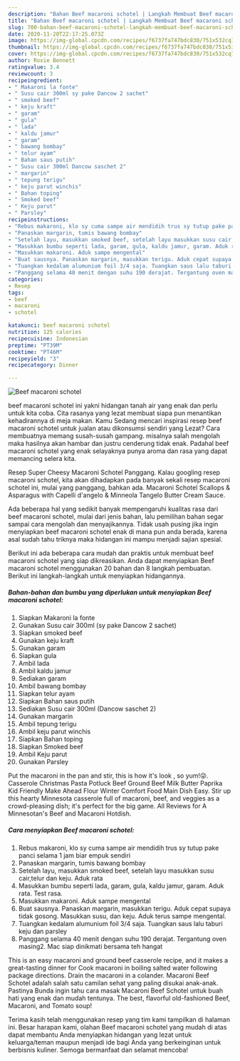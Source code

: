 ```yaml
---
description: "Bahan Beef macaroni schotel | Langkah Membuat Beef macaroni schotel Yang Mudah Dan Praktis"
title: "Bahan Beef macaroni schotel | Langkah Membuat Beef macaroni schotel Yang Mudah Dan Praktis"
slug: 700-bahan-beef-macaroni-schotel-langkah-membuat-beef-macaroni-schotel-yang-mudah-dan-praktis
date: 2020-11-20T22:17:25.073Z
image: https://img-global.cpcdn.com/recipes/f6737fa747bdc830/751x532cq70/beef-macaroni-schotel-foto-resep-utama.jpg
thumbnail: https://img-global.cpcdn.com/recipes/f6737fa747bdc830/751x532cq70/beef-macaroni-schotel-foto-resep-utama.jpg
cover: https://img-global.cpcdn.com/recipes/f6737fa747bdc830/751x532cq70/beef-macaroni-schotel-foto-resep-utama.jpg
author: Roxie Bennett
ratingvalue: 3.4
reviewcount: 3
recipeingredient:
- " Makaroni la fonte"
- " Susu cair 300ml sy pake Dancow 2 sachet"
- " smoked beef"
- " keju kraft"
- " garam"
- " gula"
- " lada"
- " kaldu jamur"
- " garam"
- " bawang bombay"
- " telur ayam"
- " Bahan saus putih"
- " Susu cair 300ml Dancow saschet 2"
- " margarin"
- " tepung terigu"
- " keju parut winchis"
- " Bahan toping"
- " Smoked beef"
- " Keju parut"
- " Parsley"
recipeinstructions:
- "Rebus makaroni, klo sy cuma sampe air mendidih trus sy tutup pake panci selama 1 jam biar empuk sendiri"
- "Panaskan margarin, tumis bawang bombay"
- "Setelah layu, masukkan smoked beef, setelah layu masukkan susu cair,telur dan keju. Aduk rata"
- "Masukkan bumbu seperti lada, garam, gula, kaldu jamur, garam. Aduk rata. Test rasa."
- "Masukkan makaroni. Aduk sampe mengental"
- "Buat sausnya. Panaskan margarin, masukkan terigu. Aduk cepat supaya tidak gosong. Masukkan susu, dan keju. Aduk terus sampe mengental."
- "Tuangkan kedalam alumunium foil 3/4 saja. Tuangkan saus lalu taburi keju dan parsley"
- "Panggang selama 40 menit dengan suhu 190 derajat. Tergantung oven masing2. Mac siap dinikmati bersama teh hangat"
categories:
- Resep
tags:
- beef
- macaroni
- schotel

katakunci: beef macaroni schotel 
nutrition: 125 calories
recipecuisine: Indonesian
preptime: "PT39M"
cooktime: "PT46M"
recipeyield: "3"
recipecategory: Dinner

---
```



![Beef macaroni schotel](https://img-global.cpcdn.com/recipes/f6737fa747bdc830/751x532cq70/beef-macaroni-schotel-foto-resep-utama.jpg)


beef macaroni schotel ini yakni hidangan tanah air yang enak dan perlu untuk kita coba. Cita rasanya yang lezat membuat siapa pun menantikan kehadirannya di meja makan.
Kamu Sedang mencari inspirasi resep beef macaroni schotel untuk jualan atau dikonsumsi sendiri yang Lezat? Cara membuatnya memang susah-susah gampang. misalnya salah mengolah maka hasilnya akan hambar dan justru cenderung tidak enak. Padahal beef macaroni schotel yang enak selayaknya punya aroma dan rasa yang dapat memancing selera kita.

Resep Super Cheesy Macaroni Schotel Panggang. Kalau googling resep macaroni schotel, kita akan dihadapkan pada banyak sekali resep macaroni schotel ini, mulai yang panggang, bahkan ada. Macaroni Schotel Scallops &amp; Asparagus with Capelli d&#39;angelo &amp; Minneola Tangelo Butter Cream Sauce.

Ada beberapa hal yang sedikit banyak mempengaruhi kualitas rasa dari beef macaroni schotel, mulai dari jenis bahan, lalu pemilihan bahan segar sampai cara mengolah dan menyajikannya. Tidak usah pusing jika ingin menyiapkan beef macaroni schotel enak di mana pun anda berada, karena asal sudah tahu triknya maka hidangan ini mampu menjadi sajian spesial.


Berikut ini ada beberapa cara mudah dan praktis untuk membuat beef macaroni schotel yang siap dikreasikan. Anda dapat menyiapkan Beef macaroni schotel menggunakan 20 bahan dan 8 langkah pembuatan. Berikut ini langkah-langkah untuk menyiapkan hidangannya.

<!--inarticleads1-->

##### Bahan-bahan dan bumbu yang diperlukan untuk menyiapkan Beef macaroni schotel:

1. Siapkan  Makaroni la fonte
1. Gunakan  Susu cair 300ml (sy pake Dancow 2 sachet)
1. Siapkan  smoked beef
1. Gunakan  keju kraft
1. Gunakan  garam
1. Siapkan  gula
1. Ambil  lada
1. Ambil  kaldu jamur
1. Sediakan  garam
1. Ambil  bawang bombay
1. Siapkan  telur ayam
1. Siapkan  Bahan saus putih
1. Sediakan  Susu cair 300ml (Dancow saschet 2)
1. Gunakan  margarin
1. Ambil  tepung terigu
1. Ambil  keju parut winchis
1. Siapkan  Bahan toping
1. Siapkan  Smoked beef
1. Ambil  Keju parut
1. Gunakan  Parsley


Put the macaroni in the pan and stir, this is how it&#39;s look , so yum!😜. Casserole Christmas Pasta Potluck Beef Ground Beef Milk Butter Paprika Kid Friendly Make Ahead Flour Winter Comfort Food Main Dish Easy. Stir up this hearty Minnesota casserole full of macaroni, beef, and veggies as a crowd-pleasing dish; it&#39;s perfect for the big game. All Reviews for A Minnesotan&#39;s Beef and Macaroni Hotdish. 

<!--inarticleads2-->

##### Cara menyiapkan Beef macaroni schotel:

1. Rebus makaroni, klo sy cuma sampe air mendidih trus sy tutup pake panci selama 1 jam biar empuk sendiri
1. Panaskan margarin, tumis bawang bombay
1. Setelah layu, masukkan smoked beef, setelah layu masukkan susu cair,telur dan keju. Aduk rata
1. Masukkan bumbu seperti lada, garam, gula, kaldu jamur, garam. Aduk rata. Test rasa.
1. Masukkan makaroni. Aduk sampe mengental
1. Buat sausnya. Panaskan margarin, masukkan terigu. Aduk cepat supaya tidak gosong. Masukkan susu, dan keju. Aduk terus sampe mengental.
1. Tuangkan kedalam alumunium foil 3/4 saja. Tuangkan saus lalu taburi keju dan parsley
1. Panggang selama 40 menit dengan suhu 190 derajat. Tergantung oven masing2. Mac siap dinikmati bersama teh hangat


This is an easy macaroni and ground beef casserole recipe, and it makes a great-tasting dinner for Cook macaroni in boiling salted water following package directions. Drain the macaroni in a colander. Macaroni Beef Schotel adalah salah satu camilan sehat yang paling disukai anak-anak. Pastinya Bunda ingin tahu cara masak Macaroni Beef Schotel untuk buah hati yang enak dan mudah tentunya. The best, flavorful old-fashioned Beef, Macaroni, and Tomato soup! 

Terima kasih telah menggunakan resep yang tim kami tampilkan di halaman ini. Besar harapan kami, olahan Beef macaroni schotel yang mudah di atas dapat membantu Anda menyiapkan hidangan yang lezat untuk keluarga/teman maupun menjadi ide bagi Anda yang berkeinginan untuk berbisnis kuliner. Semoga bermanfaat dan selamat mencoba!
